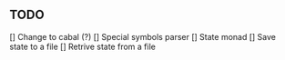 ## TODO

[] Change to cabal (?)
[] Special symbols parser
[] State monad
[] Save state to a file
[] Retrive state from a file
